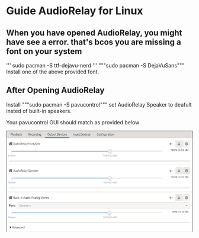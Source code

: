 # Guide AudioRelay for Linux

## When you  have opened AudioRelay, you might have see a error. that's bcos you are missing a font on your system 
''' sudo pacman -S ttf-dejavu-nerd '''
"""sudo pacman -S DejaVuSans"""
Install one of the above provided font.

## After Opening AudioRelay 
Install """sudo pacman -S pavucontrol"""
set AudioRelay Speaker to deafult insted of built-in speakers.

Your pavucontrol GUI should match as provided below 

<a href="https://raw.githubusercontent.com/kamlendras/Guide-AudioRelay-for-Linux/main/audio_controls.png"><img src="https://raw.githubusercontent.com/kamlendras/Guide-AudioRelay-for-Linux/main/audio_controls.png"/></a>


